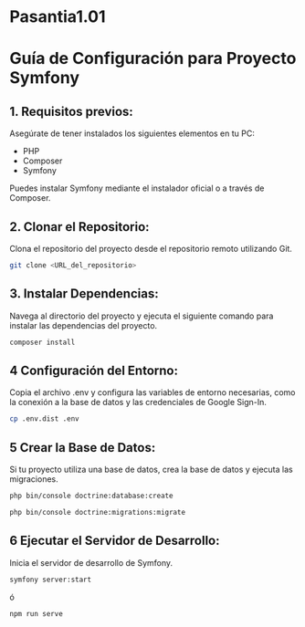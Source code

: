 # Pasantia1.01
# Guía de Configuración para Proyecto Symfony 

## 1. Requisitos previos:

Asegúrate de tener instalados los siguientes elementos en tu PC:

- PHP
- Composer
- Symfony

Puedes instalar Symfony mediante el instalador oficial o a través de Composer.

## 2. Clonar el Repositorio:

Clona el repositorio del proyecto desde el repositorio remoto utilizando Git.

```bash
git clone <URL_del_repositorio>
```
## 3. Instalar Dependencias:

Navega al directorio del proyecto y ejecuta el siguiente comando para instalar las dependencias del proyecto.

```bash
composer install
```

##  4 Configuración del Entorno:
Copia el archivo .env y configura las variables de entorno necesarias, como la conexión a la base de datos y las credenciales de Google Sign-In.
```bash
cp .env.dist .env
```

## 5 Crear la Base de Datos:
Si tu proyecto utiliza una base de datos, crea la base de datos y ejecuta las migraciones.
```bash
php bin/console doctrine:database:create
```
```bash
php bin/console doctrine:migrations:migrate
```


## 6 Ejecutar el Servidor de Desarrollo:
Inicia el servidor de desarrollo de Symfony.
```bash
symfony server:start
```
ó
```bash
npm run serve
```

